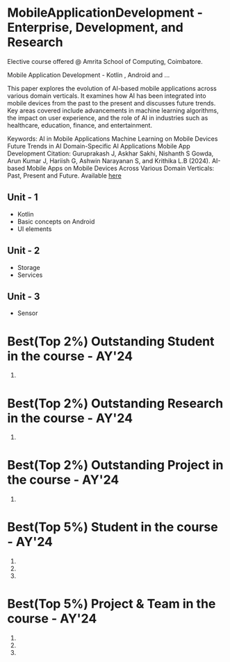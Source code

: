 # MobileApplicationDevelopment - Enterprise, Development,  and  Research

Elective course offered @ Amrita School of Computing, Coimbatore. 

Mobile Application Development - Kotlin , Android and ...

This paper explores the evolution of AI-based mobile applications across various domain verticals. It examines how AI has been integrated into mobile devices from the past to the present and discusses future trends. Key areas covered include advancements in machine learning algorithms, the impact on user experience, and the role of AI in industries such as healthcare, education, finance, and entertainment.

Keywords:
AI in Mobile Applications
Machine Learning on Mobile Devices
Future Trends in AI
Domain-Specific AI Applications
Mobile App Development
Citation:
Guruprakash J, Askhar Sakhi, Nishanth S Gowda, Arun Kumar J, Hariish G, Ashwin Narayanan S, and Krithika L.B (2024). AI-based Mobile Apps on Mobile Devices Across Various Domain Verticals: Past, Present and Future. Available [here](https://papers.ssrn.com/sol3/papers.cfm?abstract_id=5002541)

## Unit - 1
- Kotlin
- Basic concepts on Android 
- UI elements 

## Unit - 2
- Storage
- Services 

## Unit - 3
- Sensor
  
# Best(Top 2%) Outstanding Student in the course - AY'24  
1.

# Best(Top 2%) Outstanding Research in the course - AY'24  
1.


# Best(Top 2%) Outstanding Project in the course - AY'24  
1.

# Best(Top 5%) Student in the course - AY'24 
1.
2.
3.

# Best(Top 5%) Project & Team in the course - AY'24 
1.
2.
3.


